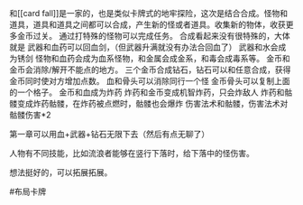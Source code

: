 和[[card fall]]是一家的，也是类似卡牌式的地牢探险，这次是结合合成。怪物和道具，道具和道具之间都可以合成，产生新的怪或者道具。收集新的物体，收获更多金币过关。
通过打特殊的怪物可以完成任务。
合成看起来没有很特殊的，大体就是
武器和血药可以回血剑，（但武器升满就没有办法合回血了）
武器和水会成为锈剑
怪物和血药会成为血系怪物，和金属会成金系，和毒会成毒系等。
金币和金币会消除/解开不能点的地方。
三个金币合成钻石，钻石可以和任意合成，获得金币同时使对方增加点数。
血和骨头可以消除同行一个怪
金币骨头可以复制上面的一个格子。
金币和血成为炸药
炸药和金币变成机智炸药，只会炸敌人
炸药和骷髅变成炸药骷髅，在炸药被点燃时，骷髅也会爆炸
伤害法术和骷髅，伤害法术对骷髅伤害*2

第一章可以用血+武器+钻石无限下去（然后有点无聊了）



人物有不同技能，比如流浪者能够在竖行下落时，给下落中的怪伤害。

想法挺好的，可以拓展拓展。

#布局卡牌 